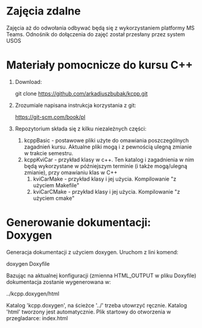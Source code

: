 # Zajęcia zdalne

Zajęcia aż do odwołania odbywać będą się z wykorzystaniem platformy MS Teams. Odnośnik do dołączenia do zajęć został przesłany przez system USOS

# Materiały pomocnicze do kursu C++

1. Download:

   git clone https://github.com/arkadiuszbubak/kcpp.git

2. Zrozumiale napisana instrukcja korzystania z git:

   https://git-scm.com/book/pl

3. Repozytorium składa się z kilku niezależnych części:

	1. kcppBasic - postawowe pliki użyte do omawiania poszczególnych zagadnień kursu. Aktualne pliki mogą i z pewnością ulegną zmianie w trakcie semestru.
	2. kcppKviCar - przykład klasy w c++. Ten katalog i zagadnienia w nim będą wykorzystane w późniejszym terminie (i także mogą/ulegną zmianie), przy omawianiu klas w C++
		1. kviCarMake  - przykład klasy i jej użycia. Kompilowanie "z użyciem Makefile"
		2. kviCarCMake - przykład klasy i jej użycia. Kompilowanie "z użyciem cmake"

# Generowanie dokumentacji: Doxygen

  Generacja dokumentacji z użyciem doxygen. Uruchom z lini komend:
  
  doxygen Doxyfile

  Bazując na aktualnej konfiguracji (zmienna HTML_OUTPUT w pliku Doxyfile) dokumentacja zostanie wygenerowana w:
  
  ../kcpp.doxygen/html
  
  Katalog 'kcpp.doxygen', na ścieżce '../' trzeba utowrzyć ręcznie. Katalog 'html' tworzony jest automatycznie. Plik startowy do otworzenia w przegladarce: index.html
